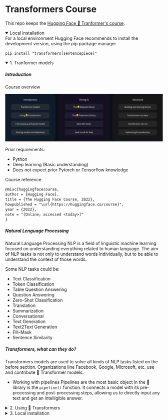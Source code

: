 # Transformers Course

This repo keeps the [Hugging Face 🤗 Tranformer's course](https://huggingface.co/learn/nlp-course/chapter1/1).

<details open>
<summary> Local installation</summary>
For a local environment Hugging Face recommends to install the development version, using the pip package manager

    pip install "transformers[sentencepiece]"

</details>


<details open>
<summary> 1. Tranformer models</summary>

##### Introduction

Course overview

![alt text](./src/image.png)

Prior requirements:
* Python
* Deep learning (Basic understanding)
* Does not expect prior Pytorch or Tensorflow knowledge

Course reference

    @misc{huggingfacecourse,
    author = {Hugging Face},
    title = {The Hugging Face Course, 2022},
    howpublished = "\url{https://huggingface.co/course}",
    year = {2022},
    note = "[Online; accessed <today>]"
    }


##### Natural Lenguage Processing
Natural Language Processing NLP is a field of linguistic machine learning focused on understanding everything related to human language. 
The aim of NLP tasks is not only to understand words individually, but to be able to understand the context of those words.

Some NLP tasks could be:
- Text Classification 
- Token Classification 
- Table Question Answering 
- Question Answering 
- Zero-Shot Classification 
- Translation 
- Summarization 
- Conversational 
- Text Generation 
- Text2Text Generation 
- Fill-Mask 
- Sentence Similarity

##### Transformers, what can they do?
Transformers models are used to solve all kinds of NLP tasks listed on the before section. 
Organizations line Facebook, Google, Microsoft, etc. use and contribute 🤗 Transformer models.

* Working with pipelines
Pipelines are the most basic object in the 🤗 library is the `pipeline()` function. It connects a model with its pre-processing and post-processing steps, allowing us to directly input any text and get an intelligible answer.


</details>

<details>
<summary>2. Using 🤗 Transformers</summary>
content... 
</details>

<details>
<summary>3. Local installation</summary>
content... 
</details>
